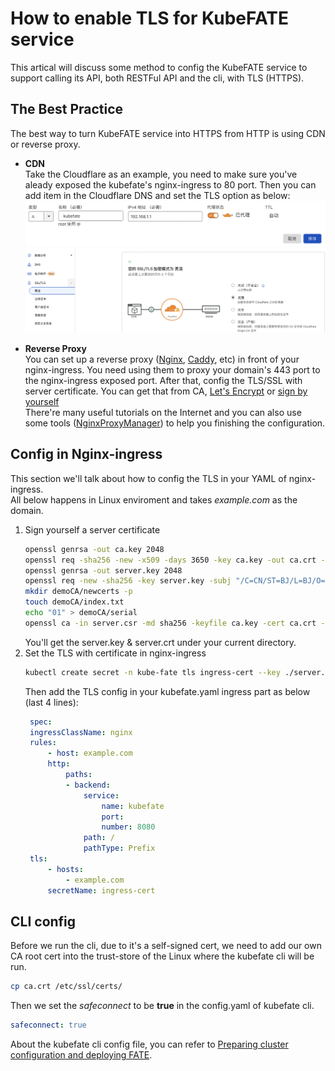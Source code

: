 # How to enable TLS for KubeFATE service

This artical will discuss some method to config the KubeFATE service to support calling its API, both RESTFul API and the cli, with TLS (HTTPS).

## The Best Practice
The best way to turn KubeFATE service into HTTPS from HTTP is using CDN or reverse proxy.
- **CDN**   
Take the Cloudflare as an example, you need to make sure you've aleady exposed the kubefate's nginx-ingress to 80 port. Then you can add item in the Cloudflare DNS and set the TLS option as below:   
![cf_domain_setting](../images/enable_tls_cf_domain_setting.png)   
![cf_tls_setting](../images/enable_tls_cf_tls_setting.png)   
   
- **Reverse Proxy**   
You can set up a reverse proxy ([Nginx](https://www.nginx.com), [Caddy](https://caddyserver.com), etc) in front of your nginx-ingress. You need using them to proxy your domain's 443 port to the nginx-ingress exposed port. After that, config the TLS/SSL with server certificate. You can get that from CA, [Let's Encrypt](https://letsencrypt.org) or [sign by yourself]()  
There're many useful tutorials on the Internet and you can also use some tools ([NginxProxyManager](https://nginxproxymanager.com)) to help you finishing the configuration.  

## Config in Nginx-ingress
This section we'll talk about how to config the TLS in your YAML of nginx-ingress.   
All below happens in Linux enviroment and takes *example.com* as the domain.   
1. Sign yourself a server certificate   
   ```bash   
   openssl genrsa -out ca.key 2048
   openssl req -sha256 -new -x509 -days 3650 -key ca.key -out ca.crt -subj "/C=CN/ST=BJ/L=BJ/O=ca/OU=test/CN=demoCA"
   openssl genrsa -out server.key 2048
   openssl req -new -sha256 -key server.key -subj "/C=CN/ST=BJ/L=BJ/O=ca/OU=test/CN=example.com" -reqexts SAN -config <(cat /etc/ssl/openssl.cnf <(printf "[SAN]\nsubjectAltName=DNS:example.com")) -out server.csr
   mkdir demoCA/newcerts -p
   touch demoCA/index.txt
   echo "01" > demoCA/serial
   openssl ca -in server.csr -md sha256 -keyfile ca.key -cert ca.crt -extensions SAN -config <(cat /etc/ssl/openssl.cnf  <(printf "[SAN]\nsubjectAltName=DNS:example.com")) -out server.crt
   ```   
   You'll get the server.key & server.crt under your current directory.   
2. Set the TLS with certificate in nginx-ingress   
   ```bash   
   kubectl create secret -n kube-fate tls ingress-cert --key ./server.key --cert ./server.crt
   ```   
   Then add the TLS config in your kubefate.yaml ingress part as below (last 4 lines):   
   ```yaml
    spec:
    ingressClassName: nginx
    rules:
        - host: example.com
        http:
            paths:
            - backend:
                service:
                    name: kubefate
                    port:
                    number: 8080
                path: /
                pathType: Prefix
    tls:
        - hosts:
            - example.com
        secretName: ingress-cert
   ```   
## CLI config 
Before we run the cli, due to it's a self-signed cert, we need to add our own CA root cert into the trust-store of the Linux where the kubefate cli will be run.
```bash   
cp ca.crt /etc/ssl/certs/
```   
Then we set the *safeconnect* to be **true** in the config.yaml of kubefate cli.
```yaml
safeconnect: true
```   
About the kubefate cli config file, you can refer to [Preparing cluster configuration and deploying FATE](../../k8s-deploy/README.md#preparing-cluster-configuration-and-deploying-fate).
